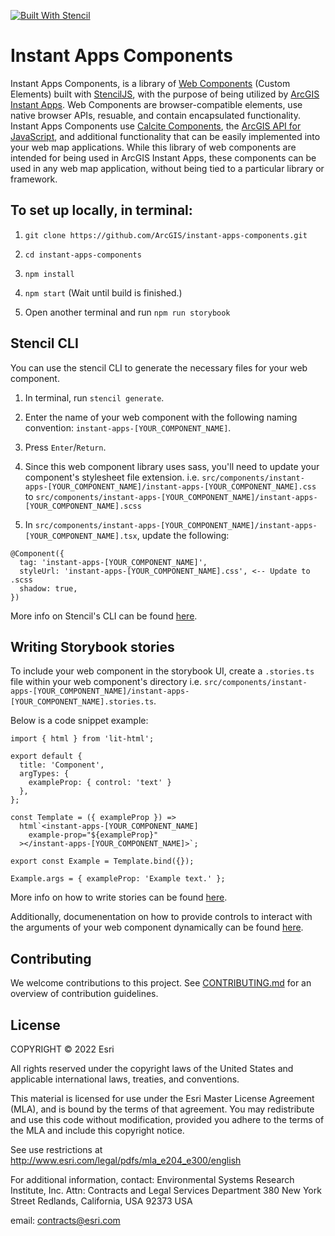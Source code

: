 [![Built With Stencil](https://img.shields.io/badge/-Built%20With%20Stencil-16161d.svg?logo=data%3Aimage%2Fsvg%2Bxml%3Bbase64%2CPD94bWwgdmVyc2lvbj0iMS4wIiBlbmNvZGluZz0idXRmLTgiPz4KPCEtLSBHZW5lcmF0b3I6IEFkb2JlIElsbHVzdHJhdG9yIDE5LjIuMSwgU1ZHIEV4cG9ydCBQbHVnLUluIC4gU1ZHIFZlcnNpb246IDYuMDAgQnVpbGQgMCkgIC0tPgo8c3ZnIHZlcnNpb249IjEuMSIgaWQ9IkxheWVyXzEiIHhtbG5zPSJodHRwOi8vd3d3LnczLm9yZy8yMDAwL3N2ZyIgeG1sbnM6eGxpbms9Imh0dHA6Ly93d3cudzMub3JnLzE5OTkveGxpbmsiIHg9IjBweCIgeT0iMHB4IgoJIHZpZXdCb3g9IjAgMCA1MTIgNTEyIiBzdHlsZT0iZW5hYmxlLWJhY2tncm91bmQ6bmV3IDAgMCA1MTIgNTEyOyIgeG1sOnNwYWNlPSJwcmVzZXJ2ZSI%2BCjxzdHlsZSB0eXBlPSJ0ZXh0L2NzcyI%2BCgkuc3Qwe2ZpbGw6I0ZGRkZGRjt9Cjwvc3R5bGU%2BCjxwYXRoIGNsYXNzPSJzdDAiIGQ9Ik00MjQuNywzNzMuOWMwLDM3LjYtNTUuMSw2OC42LTkyLjcsNjguNkgxODAuNGMtMzcuOSwwLTkyLjctMzAuNy05Mi43LTY4LjZ2LTMuNmgzMzYuOVYzNzMuOXoiLz4KPHBhdGggY2xhc3M9InN0MCIgZD0iTTQyNC43LDI5Mi4xSDE4MC40Yy0zNy42LDAtOTIuNy0zMS05Mi43LTY4LjZ2LTMuNkgzMzJjMzcuNiwwLDkyLjcsMzEsOTIuNyw2OC42VjI5Mi4xeiIvPgo8cGF0aCBjbGFzcz0ic3QwIiBkPSJNNDI0LjcsMTQxLjdIODcuN3YtMy42YzAtMzcuNiw1NC44LTY4LjYsOTIuNy02OC42SDMzMmMzNy45LDAsOTIuNywzMC43LDkyLjcsNjguNlYxNDEuN3oiLz4KPC9zdmc%2BCg%3D%3D&colorA=16161d&style=flat-square)](https://stenciljs.com/)

# Instant Apps Components

Instant Apps Components, is a library of [Web Components](https://developer.mozilla.org/en-US/docs/Web/Web_Components) (Custom Elements) built with [StencilJS](https://stenciljs.com/), with the purpose of being utilized by [ArcGIS Instant Apps](https://www.esri.com/en-us/arcgis/products/arcgis-instant-apps/overview). Web Components are browser-compatible elements, use native browser APIs, resuable, and contain encapsulated functionality. Instant Apps Components use [Calcite Components](https://github.com/Esri/calcite-components), the [ArcGIS API for JavaScript](https://developers.arcgis.com/javascript/latest/), and additional functionality that can be easily implemented into your web map applications. While this library of web components are intended for being used in ArcGIS Instant Apps, these components can be used in any web map application, without being tied to a particular library or framework.

## To set up locally, in terminal:

1. `git clone https://github.com/ArcGIS/instant-apps-components.git`

2. `cd instant-apps-components`

3. `npm install`

4. `npm start` (Wait until build is finished.)

5. Open another terminal and run `npm run storybook`

## Stencil CLI

You can use the stencil CLI to generate the necessary files for your web component.

1. In terminal, run `stencil generate`.

2. Enter the name of your web component with the following naming convention: `instant-apps-[YOUR_COMPONENT_NAME]`.

3. Press `Enter`/`Return`.

4. Since this web component library uses sass, you'll need to update your component's stylesheet file extension. i.e. `src/components/instant-apps-[YOUR_COMPONENT_NAME]/instant-apps-[YOUR_COMPONENT_NAME].css` to `src/components/instant-apps-[YOUR_COMPONENT_NAME]/instant-apps-[YOUR_COMPONENT_NAME].scss`

5. In `src/components/instant-apps-[YOUR_COMPONENT_NAME]/instant-apps-[YOUR_COMPONENT_NAME].tsx`, update the following:

```
@Component({
  tag: 'instant-apps-[YOUR_COMPONENT_NAME]',
  styleUrl: 'instant-apps-[YOUR_COMPONENT_NAME].css', <-- Update to .scss
  shadow: true,
})
```

More info on Stencil's CLI can be found [here](https://stenciljs.com/docs/cli).

## Writing Storybook stories

To include your web component in the storybook UI, create a `.stories.ts` file within your web component's directory i.e. `src/components/instant-apps-[YOUR_COMPONENT_NAME]/instant-apps-[YOUR_COMPONENT_NAME].stories.ts`.

Below is a code snippet example:

```
import { html } from 'lit-html';

export default {
  title: 'Component',
  argTypes: {
    exampleProp: { control: 'text' }
  },
};

const Template = ({ exampleProp }) =>
  html`<instant-apps-[YOUR_COMPONENT_NAME]
    example-prop="${exampleProp}"
  ></instant-apps-[YOUR_COMPONENT_NAME]>`;

export const Example = Template.bind({});

Example.args = { exampleProp: 'Example text.' };
```

More info on how to write stories can be found [here](https://storybook.js.org/docs/web-components/writing-stories/introduction).

Additionally, documenentation on how to provide controls to interact with the arguments of your web component dynamically can be found [here](https://storybook.js.org/docs/web-components/essentials/controls).

## Contributing

We welcome contributions to this project. See [CONTRIBUTING.md](./CONTRIBUTING.md) for an overview of contribution guidelines.

## License

COPYRIGHT © 2022 Esri

All rights reserved under the copyright laws of the United States and applicable international laws, treaties, and conventions.

This material is licensed for use under the Esri Master License Agreement (MLA), and is bound by the terms of that agreement. You may redistribute and use this code without modification, provided you adhere to the terms of the MLA and include this copyright notice.

See use restrictions at http://www.esri.com/legal/pdfs/mla_e204_e300/english

For additional information, contact: Environmental Systems Research Institute, Inc. Attn: Contracts and Legal Services Department 380 New York Street Redlands, California, USA 92373 USA

email: contracts@esri.com
